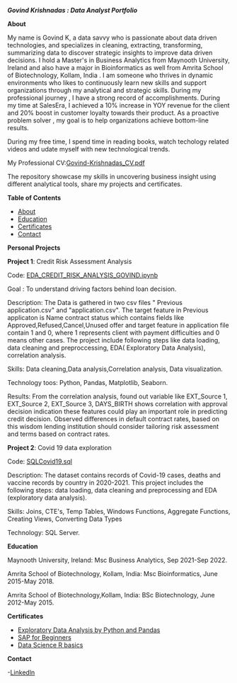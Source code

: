 ***Govind Krishnadas : Data Analyst Portfolio***

**About**

My name is Govind K, a data savvy who is passionate about data driven technologies, and specializes in cleaning, extracting, transforming, summarizing data to discover strategic insights to improve data driven decisions. I hold a Master's in Business Analytics from Maynooth University, Ireland and also have a major in Bioinformatics as well from Amrita School of Biotechnology, Kollam, India . I am someone who thrives in dynamic environments who likes to continuously learn new skills and support organizations through my analytical and strategic skills. During my professional journey , I have a strong record of accomplishments. During my time at SalesEra, I achieved a 10% increase in YOY revenue for the client and 20% boost in customer loyalty towards their product. As a proactive problem solver , my goal is to help organizations achieve bottom-line results. 

During my free time, I spend time in reading books, watch techology related videos and udate myself with new technological trends.

My Professional CV:[Govind-Krishnadas_CV.pdf](https://github.com/Govkrish3399/Data-Analyst-Portfolio/files/14812343/Govind-Krishnadas_CV.pdf)
  

The repository showcase my skills in uncovering business insight  using different analytical tools, share my projects and certificates.

 **Table of Contents**

 - [About](https://github.com/Govkrish3399/Data-Analyst-Portfolio/blob/main/README.md#about)
 - [Education](https://github.com/Govkrish3399/Data-Analyst-Portfolio/blob/main/README.md#education)
 - [Certificates](https://github.com/Govkrish3399/Data-Analyst-Portfolio/blob/main/README.md#certificates)
 - [Contact](https://github.com/Govkrish3399/Data-Analyst-Portfolio/blob/main/README.md#contact)

**Personal Projects**

 **Project 1**: Credit Risk Assessment Analysis
 
 Code: [EDA_CREDIT_RISK_ANALYSIS_GOVIND.ipynb](https://github.com/Govkrish3399/CREDIT-RISK-ASSESSMENT-ANALYSIS/blob/main/EDA_CREDIT_RISK_ANALYSIS_GOVIND.ipynb)
 
 Goal : To understand driving factors behind loan decision.

 Description: The Data is gathered in two csv files " Previous application.csv" and "application.csv". The target feature in Previous applicaton is Name contract status which contains fields like Approved,Refused,Cancel,Unused offer and target feature in application file  contain 1 and 0, where 1 represents client with payment difficulties and 0 means other cases. The project include following steps like data loading, data cleaning and preproccessing, EDA( Exploratory Data Analysis), correlation analysis.

Skills: Data cleaning,Data analysis,Correlation analysis, Data visualization.

Technology toos: Python, Pandas, Matplotlib, Seaborn.

Results: From the correlation analysis, found out variable like EXT_Source 1, EXT_Source 2, EXT_Source 3, DAYS_BIRTH shows correlation with approval decision indication these features could play an important role in predicting credit decision. Observed differences in default contract rates, based on this wisdom lending institution should consider tailoring risk assessment and terms based on contract rates.

**Project 2**: Covid 19 data exploration

Code: [SQLCovid19.sql](https://github.com/Govkrish3399/Exploring-Covid-19-data-set-using-SQL-server-management-studio)

Description: The dataset contains records of Covid-19 cases, deaths and vaccine records by country in 2020-2021. This project includes the following steps: data loading, data cleaning and preprocessing and EDA (exploratory data analysis).

Skills: Joins, CTE's, Temp Tables, Windows Functions, Aggregate Functions, Creating Views, Converting Data Types

Technology: SQL Server.

**Education**

Maynooth University, Ireland: Msc Business Analytics, Sep 2021-Sep 2022.

Amrita School of Biotechnology, Kollam, India: Msc Bioinformatics, June 2015-May 2018.

Amrita School of Biotechnology,Kollam, India: BSc Biotechnology, June 2012-May 2015.

**Certificates**

- [Exploratory Data Analysis by Python and Pandas](https://coursera.org/verify/DP4T4M2YNS4Z)
- [SAP for Beginners](https://www.udemy.com/certificate/UC-7da7c776-4052-4954-9452-510a775b7a89/)
- [Data Science R basics](https://courses.edx.org/certificates/1849bf123cec46b698bed41f5f4ab394)

 **Contact**
 
 -[Linkedln](https://www.linkedin.com/in/govind-krishnadas/)
 
 

 
 



   
